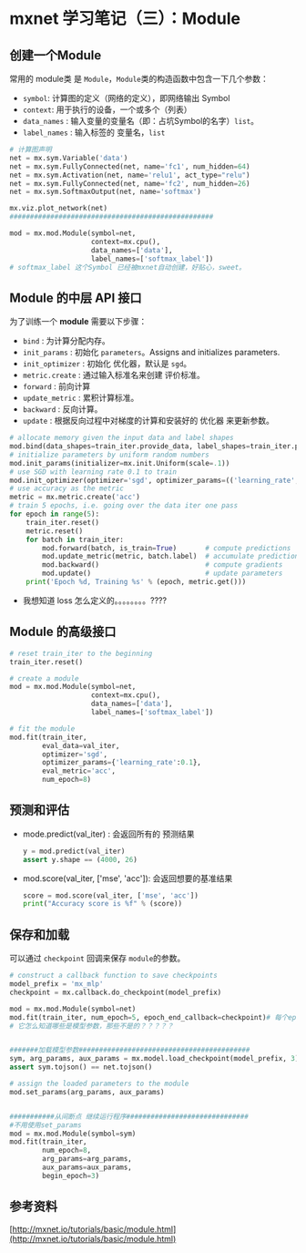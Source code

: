 # mxnet 学习笔记（三）：Module



## 创建一个Module

常用的 module类 是 `Module`，`Module`类的构造函数中包含一下几个参数：

- `symbol`: 计算图的定义（网络的定义），即网络输出 Symbol
- `context`: 用于执行的设备，一个或多个（列表）
- `data_names` : 输入变量的变量名（即：占坑Symbol的名字）`list`。
- `label_names` :  输入标签的 变量名，`list`

```python
# 计算图声明
net = mx.sym.Variable('data')
net = mx.sym.FullyConnected(net, name='fc1', num_hidden=64)
net = mx.sym.Activation(net, name='relu1', act_type="relu")
net = mx.sym.FullyConnected(net, name='fc2', num_hidden=26)
net = mx.sym.SoftmaxOutput(net, name='softmax')

mx.viz.plot_network(net)
##################################################

mod = mx.mod.Module(symbol=net,
                    context=mx.cpu(),
                    data_names=['data'],
                    label_names=['softmax_label'])
# softmax_label 这个Symbol 已经被mxnet自动创建，好贴心，sweet。
```



## Module 的中层 API 接口

为了训练一个 **module** 需要以下步骤：

- `bind` : 为计算分配内存。
- `init_params` : 初始化 `parameters`。Assigns and initializes parameters.
- `init_optimizer` : 初始化 优化器，默认是 `sgd`。
- `metric.create` : 通过输入标准名来创建 评价标准。
- `forward` : 前向计算
- `update_metric` : 累积计算标准。
- `backward` : 反向计算。
- `update` : 根据反向过程中对梯度的计算和安装好的 优化器 来更新参数。

```python
# allocate memory given the input data and label shapes
mod.bind(data_shapes=train_iter.provide_data, label_shapes=train_iter.provide_label)
# initialize parameters by uniform random numbers
mod.init_params(initializer=mx.init.Uniform(scale=.1))
# use SGD with learning rate 0.1 to train
mod.init_optimizer(optimizer='sgd', optimizer_params=(('learning_rate', 0.1), ))
# use accuracy as the metric
metric = mx.metric.create('acc')
# train 5 epochs, i.e. going over the data iter one pass
for epoch in range(5):
    train_iter.reset()
    metric.reset()
    for batch in train_iter:
        mod.forward(batch, is_train=True)       # compute predictions
        mod.update_metric(metric, batch.label)  # accumulate prediction accuracy
        mod.backward()                          # compute gradients
        mod.update()                            # update parameters
    print('Epoch %d, Training %s' % (epoch, metric.get()))
```

* 我想知道 loss 怎么定义的。。。。。。。。????



## Module 的高级接口

```python
# reset train_iter to the beginning
train_iter.reset()

# create a module
mod = mx.mod.Module(symbol=net,
                    context=mx.cpu(),
                    data_names=['data'],
                    label_names=['softmax_label'])

# fit the module
mod.fit(train_iter,
        eval_data=val_iter,
        optimizer='sgd',
        optimizer_params={'learning_rate':0.1},
        eval_metric='acc',
        num_epoch=8)
```



## 预测和评估

* mode.predict(val_iter) : 会返回所有的 预测结果

  ```python
  y = mod.predict(val_iter)
  assert y.shape == (4000, 26)
  ```

* mod.score(val_iter, ['mse', 'acc']): 会返回想要的基准结果

  ```python
  score = mod.score(val_iter, ['mse', 'acc'])
  print("Accuracy score is %f" % (score))
  ```



## 保存和加载

可以通过 `checkpoint` 回调来保存 `module`的参数。

```python
# construct a callback function to save checkpoints
model_prefix = 'mx_mlp'
checkpoint = mx.callback.do_checkpoint(model_prefix)

mod = mx.mod.Module(symbol=net)
mod.fit(train_iter, num_epoch=5, epoch_end_callback=checkpoint)# 每个epoch保存一次
# 它怎么知道哪些是模型参数，那些不是的？？？？？


#######加载模型参数##########################################
sym, arg_params, aux_params = mx.model.load_checkpoint(model_prefix, 3)
assert sym.tojson() == net.tojson()

# assign the loaded parameters to the module
mod.set_params(arg_params, aux_params)


###########从间断点 继续运行程序##############################
#不用使用set_params
mod = mx.mod.Module(symbol=sym)
mod.fit(train_iter,
        num_epoch=8,
        arg_params=arg_params,
        aux_params=aux_params,
        begin_epoch=3)
```

 





## 参考资料

[http://mxnet.io/tutorials/basic/module.html](http://mxnet.io/tutorials/basic/module.html)

